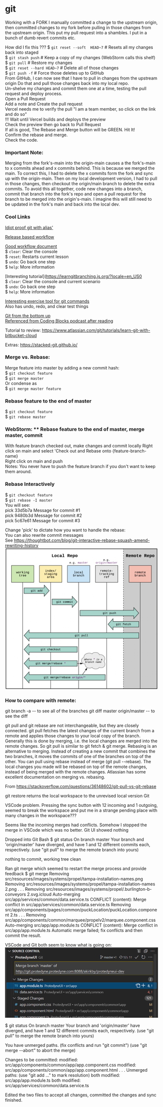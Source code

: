 # git

Working with a FORK
I manually committed a change to the upstream origin, then committed changes to my fork before pulling in those changes from the upstream origin. This put my pull request into a shambles. I put in a bunch of dumb revert commits etc.

How did I fix this ???
$ `git reset --soft  HEAD~7`     # Resets all my changes back into staged  
$ `git stash push`               # Keep a copy of my changes (WebStorm calls this shelf)  
$ `git pull`                     # Restore my changes  
$ `git reset --hard HEAD~7`      # Delete all of those changes  
$ `git push -f`                  # Force those deletes up to GitHub  
From GitHub, I can now see that I have to pull in changes from the upstream origin
Do that and pull those changes back into my local repo.  
Un-shelve my changes and commit them one at a time, testing the pull request and deploy process.  
Open a Pull Request  
Add a note and Create the pull request  
Vercel needs me to verify the pull "I am a team member, so click on the link and do so"  
!!! Wait until Vercel builds and deploys the preview  
Check the preview then go back to Pull Request  
If all is good, The Rebase and Merge button will be GREEN. Hit It!  
Confirm the rebase and merge.  
Check the code.  

### Important Note: 
Merging from the fork's-main into the origin-main causes a the fork's-main to x commits ahead and x commits behind.
This is because we merged the main. To correct this, I had to delete the x commits form the fork and sync up with the origin-main. Then on my local development version, I had to pull in those changes, then checkout the origin/main branch to delete the extra commits.
To avoid this all together, code new changes into a branch, commit that branch into the fork's repo and open a pull request for the branch to be merged into the origin's-main. I imagine this will still need to be updated in the fork's main and back into the local dev.

### Cool Links
[Idiot proof git with alias'](https://softwaredoug.com/blog/2022/11/09/idiot-proof-git-aliases.html)

[Release based workflow](https://medium.com/singlestone/a-git-workflow-using-rebase-1b1210de83e5)

[Good workflow document](https://trunkbaseddevelopment.com/)  
$ `clear`: Clear the console  
$ `reset`: Restarts current lesson  
$ `undo`: Go back one step  
$ `help`: More information  

[Interesting tutorial](https://learngitbranching.js.org/?locale=en_US0   
$ `clear`: Clear the console and current scenario  
$ `undo`: Go back one step  
$ `help`: More information  

[Interesting exercise tool for git commands](https://git-school.github.io/visualizing-git/)  
Also has undo, redo, and clear test things

[Git from the bottom up](https://jwiegley.github.io/git-from-the-bottom-up/)  
[Referenced from Coding Blocks podcast after reading](https://blog.plover.com/prog/git/tips.html)

Tutorial to review:
https://www.atlassian.com/git/tutorials/learn-git-with-bitbucket-cloud

Extras:
https://stacked-git.github.io/


### Merge vs. Rebase:
Merge feature into master by adding a new commit hash:  
$ `git checkout feature`  
$ `git merge master`  
Or condense as   
$ `git merge master feature`  

### Rebase feature to the end of master   
$ `git checkout feature`  
$ `git rebase master`  

### WebStorm: ** Rebase feature to the end of master, merge master, commit  
With feature branch checked out, make changes and commit locally
Right click on main and select 'Check out and Rebase onto {feature-branch-name}  
Right click on main and push  
Notes: You never have to push the feature branch if you don't want to keep them around.  

### Rebase Interactively
$ `git checkout feature`  
$ `git rebase -I master`  
You will see:  
pick 33d5b7a Message for commit #1  
pick 9480b3d Message for commit #2  
pick 5c67e61 Message for commit #3  

Change 'pick' to dictate how you want to handle the rebase:  
You can also rewrite commit messages  
See https://thoughtbot.com/blog/git-interactive-rebase-squash-amend-rewriting-history
![git-workflow.png](images%2Fgit-workflow.png)

### How to compare with remote:
git branch -a      -- to see all of the branches
git diff master origin/master     -- to see the diff

git pull and git rebase are not interchangeable, but they are closely connected.
git pull fetches the latest changes of the current branch from a remote and applies those changes to your local copy of the branch. Generally this is done by merging, i.e. the local changes are merged into the remote changes. So git pull is similar to git fetch & git merge.
Rebasing is an alternative to merging. Instead of creating a new commit that combines the two branches, it moves the commits of one of the branches on top of the other.
You can pull using rebase instead of merge (git pull --rebase). The local changes you made will be rebased on top of the remote changes, instead of being merged with the remote changes.
Atlassian has some excellent documentation on merging vs. rebasing.

From <https://stackoverflow.com/questions/36148602/git-pull-vs-git-rebase> 

git restore returns the local workspace to the unrevised local version
Git 

VSCode problem.
Pressing the sync button with 12 incoming and 1 outgoing, seemed to break the workspace and put me in a strange pending place with many changes in the workspace???

Seems like the incoming merges had conflicts.
Somehow I stopped the merge in VSCode which was no better. Git UI showed nothing

Dropped into Git Bash 
$ git status
On branch master
Your branch and 'origin/master' have diverged,
and have 1 and 12 different commits each, respectively.
  (use "git pull" to merge the remote branch into yours)

nothing to commit, working tree clean

Ran git merge which seemed to restart the merge process and provide feedback
$ git merge
Removing src/resources/images/systems/propel/tampa-installation-names.png
Removing src/resources/images/systems/propel/tampa-installation-names 2.png
.
.
.
Removing src/resources/images/systems/propel/.burlington-b-conveyors 2.svg.icloud
Auto-merging src/app/services/common/data.service.ts
CONFLICT (content): Merge conflict in src/app/services/common/data.service.ts
Removing src/app/components/pages/common/puckLocation/puckLocation.component 2.ts
.
.
.
Removing src/app/components/common/marquee/propelv2/marquee.component.css
Auto-merging src/app/app.module.ts
CONFLICT (content): Merge conflict in src/app/app.module.ts
Automatic merge failed; fix conflicts and then commit the result.

VSCode and Git both seem to know what is going on:
![git-vscode-problem.png](images%2Fgit-vscode-problem.png)

$ git status
On branch master
Your branch and 'origin/master' have diverged,
and have 1 and 12 different commits each, respectively.
  (use "git pull" to merge the remote branch into yours)

You have unmerged paths.
  (fix conflicts and run "git commit")
  (use "git merge --abort" to abort the merge)

Changes to be committed:
        modified:   src/app/components/common/app/app.component.css
        modified:   src/app/components/common/app/app.component.html
.
.
.
Unmerged paths:
  (use "git add <file>..." to mark resolution)
        both modified:   src/app/app.module.ts
        both modified:   src/app/services/common/data.service.ts

Edited the two files to accept all changes, committed the changes and sync finished.
